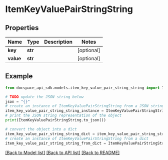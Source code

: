 # ItemKeyValuePairStringString

## Properties

Name | Type | Description | Notes
------------ | ------------- | ------------- | -------------
**key** | **str** |  | [optional] 
**value** | **str** |  | [optional] 

## Example

```python
from docspace_api_sdk.models.item_key_value_pair_string_string import ItemKeyValuePairStringString

# TODO update the JSON string below
json = "{}"
# create an instance of ItemKeyValuePairStringString from a JSON string
item_key_value_pair_string_string_instance = ItemKeyValuePairStringString.from_json(json)
# print the JSON string representation of the object
print(ItemKeyValuePairStringString.to_json())

# convert the object into a dict
item_key_value_pair_string_string_dict = item_key_value_pair_string_string_instance.to_dict()
# create an instance of ItemKeyValuePairStringString from a dict
item_key_value_pair_string_string_from_dict = ItemKeyValuePairStringString.from_dict(item_key_value_pair_string_string_dict)
```
[[Back to Model list]](../README.md#documentation-for-models) [[Back to API list]](../README.md#documentation-for-api-endpoints) [[Back to README]](../README.md)


